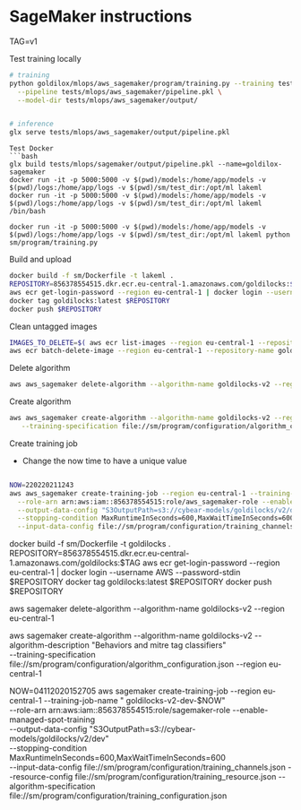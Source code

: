 # SageMaker instructions

TAG=v1

Test training locally

```bash
# training
python goldilox/mlops/aws_sagemaker/program/training.py --training tests/mlops/aws_sagemaker/training \
  --pipeline tests/mlops/aws_sagemaker/pipeline.pkl \
  --model-dir tests/mlops/aws_sagemaker/output/


# inference
glx serve tests/mlops/aws_sagemaker/output/pipeline.pkl
```

```
Test Docker
```bash
glx build tests/mlops/sagemaker/output/pipeline.pkl --name=goldilox-sagemaker
docker run -it -p 5000:5000 -v $(pwd)/models:/home/app/models -v $(pwd)/logs:/home/app/logs -v $(pwd)/sm/test_dir:/opt/ml lakeml
docker run -it -p 5000:5000 -v $(pwd)/models:/home/app/models -v $(pwd)/logs:/home/app/logs -v $(pwd)/sm/test_dir:/opt/ml lakeml /bin/bash

docker run -it -p 5000:5000 -v $(pwd)/models:/home/app/models -v $(pwd)/logs:/home/app/logs -v $(pwd)/sm/test_dir:/opt/ml lakeml python sm/program/training.py

```

Build and upload

```bash
docker build -f sm/Dockerfile -t lakeml .
REPOSITORY=856378554515.dkr.ecr.eu-central-1.amazonaws.com/goldilocks:$TAG
aws ecr get-login-password --region eu-central-1 | docker login --username AWS --password-stdin $REPOSITORY
docker tag goldilocks:latest $REPOSITORY
docker push $REPOSITORY


```

Clean untagged images

```bash
IMAGES_TO_DELETE=$( aws ecr list-images --region eu-central-1 --repository-name goldilocks --filter "tagStatus=UNTAGGED" --query 'imageIds[*]' --output json )
aws ecr batch-delete-image --region eu-central-1 --repository-name goldilocks --image-ids "$IMAGES_TO_DELETE" || true

```

Delete algorithm

```bash
aws aws_sagemaker delete-algorithm --algorithm-name goldilocks-v2 --region eu-central-1
```

Create algorithm

```bash
aws aws_sagemaker create-algorithm --algorithm-name goldilocks-v2 --region eu-central-1 --algorithm-description "Behaviors and mitre tag classifiers" \
   --training-specification file://sm/program/configuration/algorithm_configuration.json 

```

Create training job

* Change the now time to have a unique value

```bash

NOW=220220211243
aws aws_sagemaker create-training-job --region eu-central-1 --training-job-name "goldilocks-v2-dev-$NOW" \
  --role-arn arn:aws:iam::856378554515:role/aws_sagemaker-role --enable-managed-spot-training \
  --output-data-config "S3OutputPath=s3://cybear-models/goldilocks/v2/dev" \
  --stopping-condition MaxRuntimeInSeconds=600,MaxWaitTimeInSeconds=600 \
  --input-data-config file://sm/program/configuration/training_channels.json --resource-config file://sm/program/configuration/training_resource.json --algorithm-specification file://sm/program/configuration/training_configuration.json


```

docker build -f sm/Dockerfile -t goldilocks . REPOSITORY=856378554515.dkr.ecr.eu-central-1.amazonaws.com/goldilocks:$TAG
aws ecr get-login-password --region eu-central-1 | docker login --username AWS --password-stdin $REPOSITORY docker tag
goldilocks:latest $REPOSITORY docker push $REPOSITORY

aws sagemaker delete-algorithm --algorithm-name goldilocks-v2 --region eu-central-1

aws sagemaker create-algorithm --algorithm-name goldilocks-v2 --algorithm-description "Behaviors and mitre tag
classifiers" \
--training-specification file://sm/program/configuration/algorithm_configuration.json --region eu-central-1

NOW=04112020152705 aws sagemaker create-training-job --region eu-central-1 --training-job-name "
goldilocks-v2-dev-$NOW" \
--role-arn arn:aws:iam::856378554515:role/sagemaker-role --enable-managed-spot-training \
--output-data-config "S3OutputPath=s3://cybear-models/goldilocks/v2/dev" \
--stopping-condition MaxRuntimeInSeconds=600,MaxWaitTimeInSeconds=600 \
--input-data-config file://sm/program/configuration/training_channels.json
--resource-config file://sm/program/configuration/training_resource.json
--algorithm-specification file://sm/program/configuration/training_configuration.json

